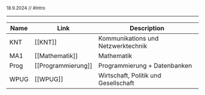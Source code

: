 <sub class="descriptionSection">18.9.2024 // #Intro</sub>
____

| Name | Link               | Description                          |
| ---- | ------------------ | ------------------------------------ |
| KNT  | [[KNT]]            | Kommunikations und Netzwerktechnik   |
| MA1  | [[Mathematik]]     | Mathematik                           |
| Prog | [[Programmierung]] | Programmierung + Datenbanken         |
| WPUG | [[WPUG]]           | Wirtschaft, Politik und Gesellschaft |
